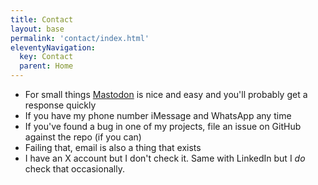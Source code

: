 ```yaml
---
title: Contact
layout: base
permalink: 'contact/index.html'
eleventyNavigation:
  key: Contact
  parent: Home
---
```


- For small things [Mastodon](https://social.lol/@robb) is nice and easy and you'll probably get a response quickly
- If you have my phone number iMessage and WhatsApp any time
- If you've found a bug in one of my projects, file an issue on GitHub against the repo (if you can)
- Failing that, email is also a thing that exists <a href="javascript:location='mailto:\u0072\u006f\u0062\u0062\u0040\u006f\u006d\u0067\u002e\u006c\u006f\u006c';void 0"><script type="text/javascript">document.write('\u0072\u006f\u0062\u0062\u0040\u006f\u006d\u0067\u002e\u006c\u006f\u006c')</script></a>
- I have an X account but I don't check it. Same with LinkedIn but I _do_ check that occasionally.